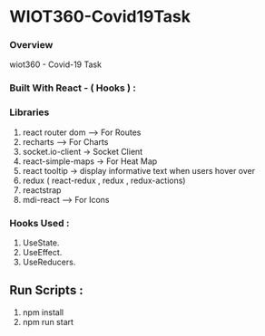 ﻿# WIOT360-Covid19Task

### Overview 


wiot360 - Covid-19 Task 

### Built With React - ( Hooks ) : 


### Libraries 

1. react router dom  --> For Routes
2. recharts  --> For Charts
3. socket.io-client   -> Socket Client
4. react-simple-maps   -> For Heat Map
5. react tooltip -> display informative text when users hover over
6. redux ( react-redux , redux , redux-actions)
7. reactstrap 
8. mdi-react --> For Icons

### Hooks Used : 
1. UseState.
2. UseEffect.
3. UseReducers.

##  Run Scripts :

1. npm install 
2. npm run start 

